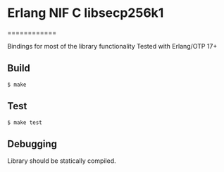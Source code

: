 # Erlang NIF C libsecp256k1 

============

Bindings for most of the library functionality
Tested with Erlang/OTP 17+


Build
-----

    $ make

Test
-----

    $ make test


Debugging
---------

Library should be statically compiled.
